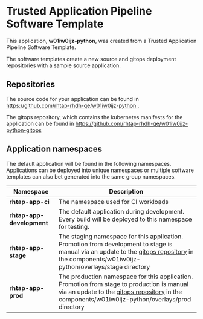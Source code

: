 # Trusted Application Pipeline Software Template

This application, **w01iw0ijz-python**, was created from a Trusted Application Pipeline Software Template.

The software templates create a new source and gitops deployment repositories with a sample source application. 

## Repositories

The source code for your application can be found in [https://github.com/rhtap-rhdh-qe/w01iw0ijz-python ](https://github.com/rhtap-rhdh-qe/w01iw0ijz-python ).
 
The gitops repository, which contains the kubernetes manifests for the application can be found in 
[https://github.com/rhtap-rhdh-qe/w01iw0ijz-python-gitops ](https://github.com/rhtap-rhdh-qe/w01iw0ijz-python-gitops ) 

## Application namespaces 

The default application will be found in the following namespaces. Applications can be deployed into unique namespaces or multiple software templates can also bet generated into the same group namespaces.  

|  Namespace   |  Description   |  
| -------- | -------- |
| **rhtap-app-ci** | The namespace used for CI workloads |
| **rhtap-app-development** | The default application during development. Every build will be deployed to this namespace for testing. |
| **rhtap-app-stage** | The staging namespace for this application. Promotion from development to stage is manual via an update to the [gitops repository](https://github.com/rhtap-rhdh-qe/w01iw0ijz-python-gitops ) in the components/w01iw0ijz-python/overlays/stage directory |
| **rhtap-app-prod** | The production namespace for this application. Promotion from stage to production is manual via an update to the [gitops repository](https://github.com/rhtap-rhdh-qe/w01iw0ijz-python-gitops ) in the components/w01iw0ijz-python/overlays/prod directory |